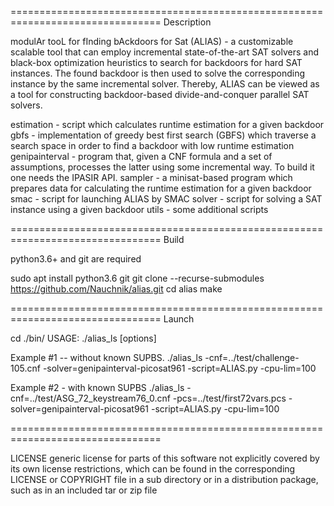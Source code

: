 ================================================================================
Description

modulAr tooL for fInding bAckdoors for Sat (ALIAS) - a customizable scalable tool that can employ incremental state-of-the-art SAT solvers and 
black-box optimization heuristics to search for backdoors for hard SAT instances. The found backdoor is then used to solve the corresponding 
instance by the same incremental solver. Thereby, ALIAS can be viewed as a tool for constructing backdoor-based divide-and-conquer parallel SAT solvers.

estimation - script which calculates runtime estimation for a given backdoor 
gbfs - implementation of greedy best first search (GBFS) which traverse a search space in order to find a backdoor with low runtime estimation 
genipainterval - program that, given a CNF formula and a set of assumptions, processes the latter using some incremental way. To build it one needs the IPASIR API.
sampler - a minisat-based program which prepares data for calculating the runtime estimation for a given backdoor
smac - script for launching ALIAS by SMAC
solver - script for solving a SAT instance using a given backdoor 
utils - some additional scripts

================================================================================
Build

python3.6+ and  git are required

sudo apt install python3.6 git
git clone --recurse-submodules https://github.com/Nauchnik/alias.git
cd alias
make

================================================================================
Launch

cd ./bin/
USAGE: ./alias_ls [options]

Example #1 -- without known SUPBS.
./alias_ls -cnf=../test/challenge-105.cnf -solver=genipainterval-picosat961 -script=ALIAS.py -cpu-lim=100

Example #2 - with known SUPBS
./alias_ls -cnf=../test/ASG_72_keystream76_0.cnf -pcs=../test/first72vars.pcs -solver=genipainterval-picosat961 -script=ALIAS.py -cpu-lim=100

================================================================================

LICENSE generic license for parts of this software not explicitly covered by its own license restrictions, which can be found in the corresponding LICENSE or COPYRIGHT file in a sub directory or in a distribution package, such as in an included tar or zip file
